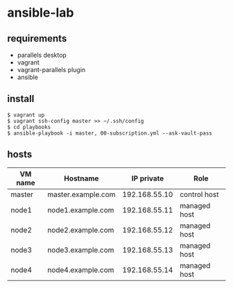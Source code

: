 # ansible-lab

## requirements

- parallels desktop
- vagrant
- vagrant-parallels plugin
- ansible

## install

```shell
$ vagrant up
$ vagrant ssh-config master >> ~/.ssh/config
$ cd playbooks
$ ansible-playbook -i master, 00-subscription.yml --ask-vault-pass
```

## hosts

| VM name  | Hostname           | IP private    |Role          |
| -------- | ------------------ | ------------- | ------------ |
| master   | master.example.com | 192.168.55.10 | control host |
| node1    | node1.example.com  | 192.168.55.11 | managed host |
| node2    | node2.example.com  | 192.168.55.12 | managed host |
| node3    | node3.example.com  | 192.168.55.13 | managed host |
| node4    | node4.example.com  | 192.168.55.14 | managed host |

